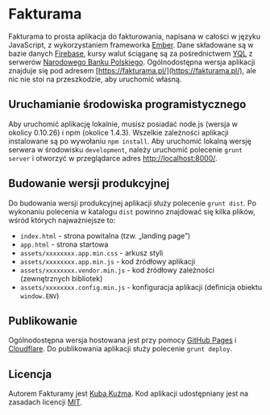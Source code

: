 # Fakturama

Fakturama to prosta aplikacja do fakturowania, napisana w całości w języku JavaScript, z wykorzystaniem frameworka [Ember](http://emberjs.com/). Dane składowane są w bazie danych [Firebase](https://www.firebase.com/), kursy walut ściąganę są za pośrednictwem [YQL](http://developer.yahoo.com/yql/) z serwerów [Narodowego Banku Polskiego](http://www.nbp.pl/kursy/xml/). Ogólnodostępna wersja aplikacji znajduje się pod adresem [https://fakturama.pl/](https://fakturama.pl/), ale nic nie stoi na przeszkodzie, aby uruchomić własną.

## Uruchamianie środowiska programistycznego

Aby uruchomić aplikację lokalnie, musisz posiadać node.js (wersja w okolicy 0.10.26) i npm (okolice 1.4.3). Wszelkie zależności aplikacji instalowane są po wywołaniu `npm install`. Aby uruchomić lokalną wersję serwera w środowisku `development`, należy uruchomić polecenie `grunt server` i otworzyć w przeglądarce adres [http://localhost:8000/](http://localhost:8000/).

## Budowanie wersji produkcyjnej

Do budowania wersji produkcyjnej aplikacji służy polecenie `grunt dist`. Po wykonaniu polecenia w katalogu `dist` powinno znajdować się kilka plików, wśród których najważniejsze to:

* `index.html` - strona powitalna (tzw. „landing page”)
* `app.html` - strona startowa
* `assets/xxxxxxxx.app.min.css` - arkusz styli
* `assets/xxxxxxxx.app.min.js` - kod źródłowy aplikacji
* `assets/xxxxxxxx.vendor.min.js` - kod źródłowy zależności (zewnętrznych bibliotek)
* `assets/xxxxxxxx.config.min.js` - konfiguracja aplikacji (definicja obiektu `window.ENV`)

## Publikowanie

Ogólnodostępna wersja hostowana jest przy pomocy [GitHub Pages](https://pages.github.com/) i [Cloudflare](https://www.cloudflare.com/). Do publikowania aplikacji służy polecenie `grunt deploy`.

## Licencja

Autorem Fakturamy jest [Kuba Kuźma](https://kubakuzma.com/). Kod aplikacji udostępniany jest na zasadach licencji [MIT](https://raw.githubusercontent.com/cowbell/fakturama/master/LICENSE).
